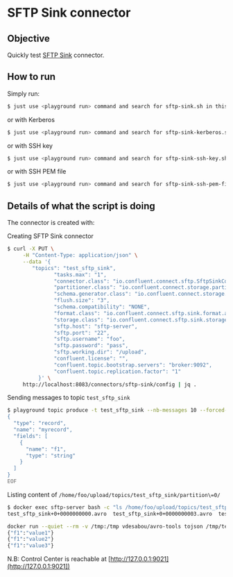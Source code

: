 # SFTP Sink connector



## Objective

Quickly test [SFTP Sink](https://docs.confluent.io/current/connect/kafka-connect-sftp/sink-connector/index.html#quick-start) connector.



## How to run

Simply run:

```bash
$ just use <playground run> command and search for sftp-sink.sh in this folder
```

or with Kerberos

```bash
$ just use <playground run> command and search for sftp-sink-kerberos.sh in this folder
```

or with SSH key

```bash
$ just use <playground run> command and search for sftp-sink-ssh-key.sh in this folder
```

or with SSH PEM file

```bash
$ just use <playground run> command and search for sftp-sink-ssh-pem-file.sh in this folder
```

## Details of what the script is doing

The connector is created with:

Creating SFTP Sink connector

```bash
$ curl -X PUT \
     -H "Content-Type: application/json" \
     --data '{
        "topics": "test_sftp_sink",
               "tasks.max": "1",
               "connector.class": "io.confluent.connect.sftp.SftpSinkConnector",
               "partitioner.class": "io.confluent.connect.storage.partitioner.DefaultPartitioner",
               "schema.generator.class": "io.confluent.connect.storage.hive.schema.DefaultSchemaGenerator",
               "flush.size": "3",
               "schema.compatibility": "NONE",
               "format.class": "io.confluent.connect.sftp.sink.format.avro.AvroFormat",
               "storage.class": "io.confluent.connect.sftp.sink.storage.SftpSinkStorage",
               "sftp.host": "sftp-server",
               "sftp.port": "22",
               "sftp.username": "foo",
               "sftp.password": "pass",
               "sftp.working.dir": "/upload",
               "confluent.license": "",
               "confluent.topic.bootstrap.servers": "broker:9092",
               "confluent.topic.replication.factor": "1"
          }' \
     http://localhost:8083/connectors/sftp-sink/config | jq .
```

Sending messages to topic `test_sftp_sink`

```bash
$ playground topic produce -t test_sftp_sink --nb-messages 10 --forced-value '{"f1":"value%g"}' << 'EOF'
{
  "type": "record",
  "name": "myrecord",
  "fields": [
    {
      "name": "f1",
      "type": "string"
    }
  ]
}
EOF
```

Listing content of `/home/foo/upload/topics/test_sftp_sink/partition\=0/`

```bash
$ docker exec sftp-server bash -c "ls /home/foo/upload/topics/test_sftp_sink/partition\=0/"
test_sftp_sink+0+0000000000.avro  test_sftp_sink+0+0000000003.avro  test_sftp_sink+0+0000000006.avro  test_sftp_sink+0+0000000009.avro
```

```bash
docker run --quiet --rm -v /tmp:/tmp vdesabou/avro-tools tojson /tmp/test_sftp_sink+0+0000000000.avro
{"f1":"value1"}
{"f1":"value2"}
{"f1":"value3"}
```

N.B: Control Center is reachable at [http://127.0.0.1:9021](http://127.0.0.1:9021])
